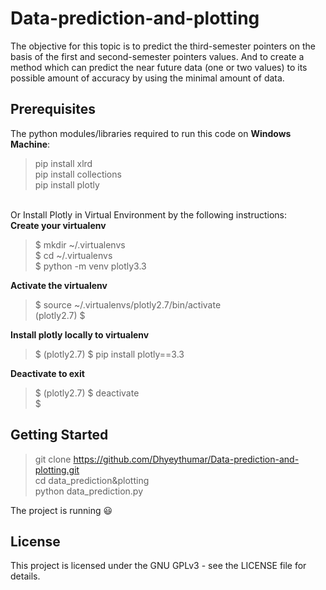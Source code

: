 # Data-prediction-and-plotting
The objective for this topic is to predict the third-semester pointers on the basis of the first and second-semester pointers values. And to create a method which can predict the near future data (one or two values) to its possible amount of accuracy by using the minimal amount of data.

## Prerequisites
The python modules/libraries required to run this code on **Windows Machine**:

> pip install xlrd <br />
> pip install collections <br />
> pip install plotly <br />

<br /> Or Install Plotly in Virtual Environment by the following instructions:<br />
**Create your virtualenv**
> $ mkdir ~/.virtualenvs <br />
> $ cd ~/.virtualenvs <br />
> $ python -m venv plotly3.3 <br />

**Activate the virtualenv**
> $ source ~/.virtualenvs/plotly2.7/bin/activate <br />
> (plotly2.7) $ <br />

**Install plotly locally to virtualenv**
> $ (plotly2.7) $ pip install plotly==3.3 <br />

**Deactivate to exit**
> $ (plotly2.7) $ deactivate <br />
> $ <br />

## Getting Started

> git clone https://github.com/Dhyeythumar/Data-prediction-and-plotting.git <br />
> cd data_prediction&plotting <br />
> python data_prediction.py <br />

The project is running :smiley: <br />

## License
This project is licensed under the GNU GPLv3 - see the LICENSE file for details.
